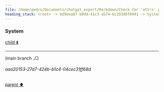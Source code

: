 ```yaml
---
file: /home/pedro/Documents/chatgpt_export/Markdown/Check for 'attrs' package..md
heading_stack: <root> -> bd9eea87-b0dd-41c3-ab74-6c293d6f0941 -> System -> ddd34f01-a564-4185-a4ca-fc6bf52c2a5b -> System
---
```

### System

[child ⬇️](#aaa20153-27d7-424b-b1c4-04cec31ff68d)

---

(main branch ⎇)
###### aaa20153-27d7-424b-b1c4-04cec31ff68d
[parent ⬆️](#ddd34f01-a564-4185-a4ca-fc6bf52c2a5b)
